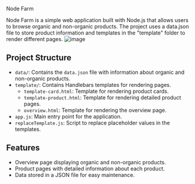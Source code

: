  Node Farm

Node Farm is a simple web application built with Node.js that allows users to browse organic and non-organic products. The project uses a data.json file to store product information and templates in the "template" folder to render different pages. 
![image](https://github.com/niabezara/node-farm/assets/118462345/3d05cee9-997c-473d-a5b5-362db4eee593)

## Project Structure

- `data/`: Contains the `data.json` file with information about organic and non-organic products.
- `template/`: Contains Handlebars templates for rendering pages.
  - `template-card.html`: Template for rendering product cards.
  - `template-product.html`: Template for rendering detailed product pages.
  - `overview.html`: Template for rendering the overview page.
- `app.js`: Main entry point for the application.
- `replaceTemplate.js`: Script to replace placeholder values in the templates.

## Features

- Overview page displaying organic and non-organic products.
- Product pages with detailed information about each product.
- Data stored in a JSON file for easy maintenance.
